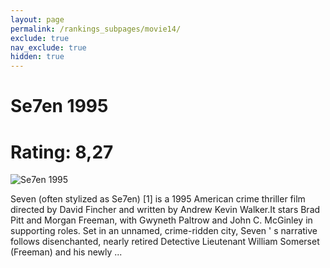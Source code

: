 ```yaml
---
layout: page
permalink: /rankings_subpages/movie14/
exclude: true
nav_exclude: true
hidden: true
---
```

    
# Se7en 1995
# Rating: 8,27
![Se7en 1995](https://fwcdn.pl/fpo/07/02/702/8021069_1.7.webp)


Seven (often stylized as Se7en) [1] is a 1995 American crime thriller film directed by David Fincher and written by Andrew Kevin Walker.It stars Brad Pitt and Morgan Freeman, with Gwyneth Paltrow and John C. McGinley in supporting roles. Set in an unnamed, crime-ridden city, Seven ' s narrative follows disenchanted, nearly retired Detective Lieutenant William Somerset (Freeman) and his newly ...